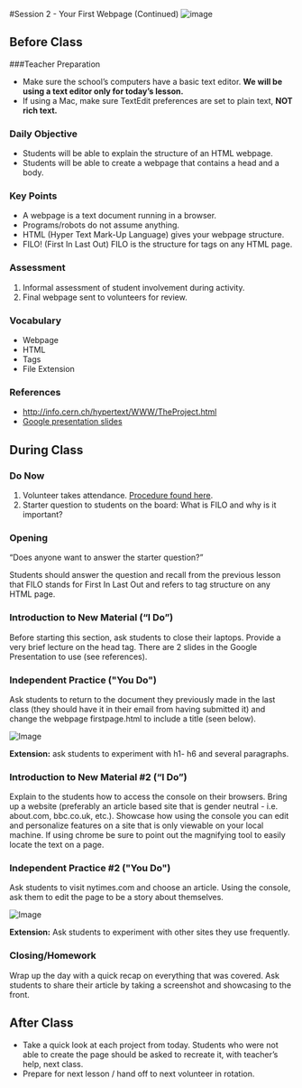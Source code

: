 #Session 2 - Your First Webpage (Continued)
![image](http://i.imgur.com/eqnjBR6.png)

## Before Class
###Teacher Preparation
* Make sure the school’s computers have a basic text editor. **We will be using a text editor only for today’s lesson.** 
* If using a Mac, make sure TextEdit preferences are set to plain text, **NOT rich text.** 


### Daily Objective

* Students will be able to explain the structure of an HTML webpage.
* Students will be able to create a webpage that contains a head and a body.

### Key Points

* A webpage is a text document running in a browser.
* Programs/robots do not assume anything.
* HTML (Hyper Text Mark-Up Language) gives your webpage structure. 
* FILO! (First In Last Out) FILO is the structure for tags on any HTML page.

### Assessment

1. Informal assessment of student involvement during activity.
2. Final webpage sent to volunteers for review.


### Vocabulary

* Webpage
* HTML
* Tags
* File Extension

### References

* <http://info.cern.ch/hypertext/WWW/TheProject.html>
* [Google presentation slides](https://docs.google.com/presentation/d/1D0GY8XNuDX4X8ulAKQXft8lp8DRfbynBaP6bAyIg2z8/edit?usp=sharing)

## During Class


### Do Now

1. Volunteer takes attendance. [Procedure found here](https://docs.google.com/document/d/19IIhqykr70vj7wnqyJYuQNTkd9GX56Xgl3omD42IcMk/edit).
2. Starter question to students on the board: What is FILO and why is it important? 



### Opening

“Does anyone want to answer the starter question?” 

Students should answer the question and recall from the previous lesson that FILO stands for First In Last Out and refers to tag structure on any HTML page. 

### Introduction to New Material (“I Do”)

Before starting this section, ask students to close their laptops. Provide a very brief lecture on the head tag. There are 2 slides in the Google Presentation to use (see references).


### Independent Practice ("You Do")

Ask students to return to the document they previously made in the last class (they should have it in their email from having submitted it) and change the webpage firstpage.html to include a title (seen below).

![Image](http://i.imgur.com/rCcTWU7.png)

**Extension:** ask students to experiment with h1- h6 and several paragraphs.

### Introduction to New Material #2 (“I Do”)

Explain to the students how to access the console on their browsers. Bring up a website (preferably an article based site that is gender neutral - i.e. about.com, bbc.co.uk, etc.). Showcase how using the console you can edit and personalize features on a site that is only viewable on your local machine. If using chrome be sure to point out the magnifying tool to easily locate the text on a page. 


### Independent Practice #2 ("You Do")

Ask students to visit nytimes.com and choose an article. Using the console, ask them to edit the page to be a story about themselves. 

![Image](http://i.imgur.com/toR2Csq.png)


**Extension:** Ask students to experiment with other sites they use frequently.


### Closing/Homework
Wrap up the day with a quick recap on everything that was covered. Ask students to share their article by taking a screenshot and showcasing to the front. 


## After Class
* Take a quick look at each project from today. Students who were not able to create the page should be asked to recreate it, with teacher’s help, next class.
* Prepare for next lesson / hand off to next volunteer in rotation.
